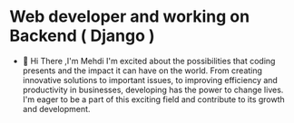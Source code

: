 
  # Web developer and working on Backend ( Django )

- 🌱  Hi There ,I'm Mehdi
    I'm excited about the possibilities that coding presents and the impact it can have on the world. From creating innovative solutions to important issues, to improving efficiency and productivity in businesses,       developing has the power to change lives. I'm eager to be a part of this exciting field and contribute to its growth and development.
